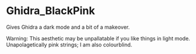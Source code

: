 # Ghidra_BlackPink
Gives Ghidra a dark mode and a bit of a makeover.

Warning: This aesthetic may be unpallatable if you like things in light mode. Unapolagetically pink strings; I am also colourblind.
